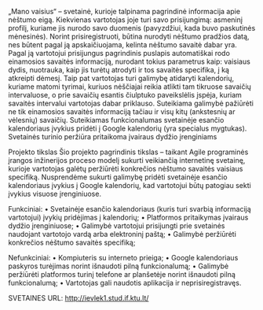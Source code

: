 „Mano vaisius“ – svetainė, kurioje  talpinama pagrindinė informacija apie nėštumo eigą. Kiekvienas vartotojas joje turi savo prisijungimą: asmeninį profilį, kuriame jis nurodo savo duomenis (pavyzdžiui, kada buvo paskutinės mėnesinės). Norint prisiregistruoti, būtina nurodyti nėštumo pradžios datą, nes būtent pagal ją apskaičiuojama, kelinta nėštumo savaitė dabar yra. Pagal ją vartotojui prisijungus pagrindinis puslapis automatiškai rodo einamosios savaitės informaciją, nurodant tokius parametrus kaip: vaisiaus dydis, nuotrauka, kaip jis turėtų atrodyti ir tos savaitės specifika, į ką atkreipti dėmesį.
Taip pat vartotojas turi galimybę atidaryti kalendorių, kuriame matomi tyrimai, kuriuos nėščiajai reikia atlikti tam tikruose savaičių intervaluose, o prie savaičių esantis čiulptuko paveikslėlis įspėja, kuriam savaitės intervalui vartotojas dabar priklauso. Suteikiama galimybė pažiūrėti ne tik einamosios savaitės informaciją tačiau ir visų kitų (ankstesnių ar vėlesnių) savaičių.
Suteikiamas funkcionalumas svetainėje esančio kalendoriaus įvykius pridėti į Google kalendorių (yra specialus mygtukas).
Svetainės turinio peržiūra pritaikoma įvairaus dydžio įrenginiams 

Projekto tikslas
Šio projekto pagrindinis tikslas – taikant Agile programinės įrangos inžinerijos proceso modelį  sukurti veikiančią internetinę svetainę,  kurioje vartotojas galėtų peržiūrėti konkrečios nėštumo savaitės vaisiaus specifiką. Nusprendėme sukurti galimybę pridėti svetainėje esančio kalendoriaus įvykius į Google kalendorių, kad vartotojui būtų patogiau sekti įvykius visuose įrenginiuose.

Funkciniai:
•	Svetainėje esančio kalendoriaus (kuris turi svarbią informaciją vartotojui) įvykių pridėjimas į kalendorių;
•	Platformos pritaikymas įvairaus dydžio įrenginiuose;
•	Galimybė vartotojui prisijungti prie svetainės naudojant vartotojo vardą arba elektroninį paštą; 
•	Galimybė peržiūrėti konkrečios nėštumo savaitės specifiką;

Nefunkciniai:
•	Kompiuteris su interneto prieiga;
•	Google kalendoriaus paskyros turėjimas norint išnaudoti pilną funkcionalumą;
•	Galimybė peržiūrėti platformos turinį telefone ar planšetėje norint išnaudoti pilną funkcionalumą;
•	Vartotojas  gali naudotis aplikacija ir neprisiregistravęs.

SVETAINES URL:
http://ievlek1.stud.if.ktu.lt/
